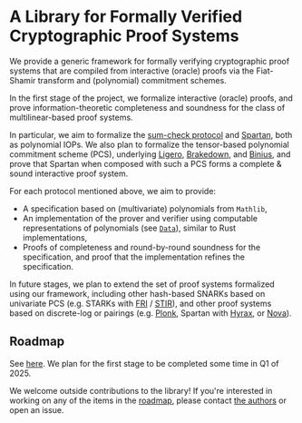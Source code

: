 # A Library for Formally Verified Cryptographic Proof Systems

We provide a generic framework for formally verifying cryptographic proof systems that are compiled from interactive (oracle) proofs via the Fiat-Shamir transform and (polynomial) commitment schemes.

In the first stage of the project, we formalize interactive (oracle) proofs, and prove information-theoretic completeness and soundness for the class of multilinear-based proof systems.

In particular, we aim to formalize the [sum-check protocol](https://dl.acm.org/doi/10.1145/146585.146605) and [Spartan](https://eprint.iacr.org/2019/550), both as polynomial IOPs. We also plan to formalize the tensor-based polynomial commitment scheme (PCS), underlying [Ligero](https://eprint.iacr.org/2022/1608), [Brakedown](https://eprint.iacr.org/2021/1043), and [Binius](https://eprint.iacr.org/2023/1784), and prove that Spartan when composed with such a PCS forms a complete & sound interactive proof system.

For each protocol mentioned above, we aim to provide:

- A specification based on (multivariate) polynomials from `Mathlib`,
- An implementation of the prover and verifier using computable representations of polynomials (see [`Data`](./ZKLib/Data/)), similar to Rust implementations,
- Proofs of completeness and round-by-round soundness for the specification, and proof that the implementation refines the specification.

In future stages, we plan to extend the set of proof systems formalized using our framework, including other hash-based SNARKs based on univariate PCS (e.g. STARKs with [FRI](https://drops.dagstuhl.de/storage/00lipics/lipics-vol107-icalp2018/LIPIcs.ICALP.2018.14/LIPIcs.ICALP.2018.14.pdf) / [STIR](https://eprint.iacr.org/2024/390)), and other proof systems based on discrete-log or pairings (e.g. [Plonk](https://eprint.iacr.org/2019/953), Spartan with [Hyrax](https://eprint.iacr.org/2017/1132), or [Nova](https://eprint.iacr.org/2021/370)).

## Roadmap

See [here](./ROADMAP.md). We plan for the first stage to be completed some time in Q1 of 2025.

We welcome outside contributions to the library! If you're interested in working on any of the items in the [roadmap](./ROADMAP.md), please contact [the authors](mailto:qvd@andrew.cmu.edu) or open an issue.